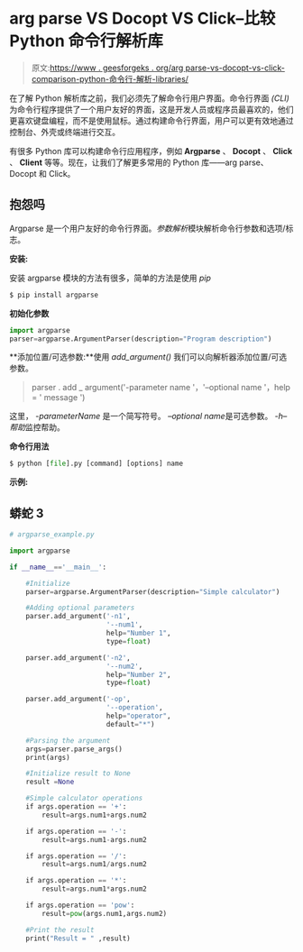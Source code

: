 # arg parse VS Docopt VS Click–比较 Python 命令行解析库

> 原文:[https://www . geesforgeks . org/arg parse-vs-docopt-vs-click-comparison-python-命令行-解析-libraries/](https://www.geeksforgeeks.org/argparse-vs-docopt-vs-click-comparing-python-command-line-parsing-libraries/)

在了解 Python 解析库之前，我们必须先了解命令行用户界面。命令行界面 *(CLI)* 为命令行程序提供了一个用户友好的界面，这是开发人员或程序员最喜欢的，他们更喜欢键盘编程，而不是使用鼠标。通过构建命令行界面，用户可以更有效地通过控制台、外壳或终端进行交互。

有很多 Python 库可以构建命令行应用程序，例如 **Argparse** 、 **Docopt** 、 **Click** 、 **Client** 等等。现在，让我们了解更多常用的 Python 库——arg parse、Docopt 和 Click。

## 抱怨吗

Argparse 是一个用户友好的命令行界面。*参数解析*模块解析命令行参数和选项/标志。

**安装:**

安装 argparse 模块的方法有很多，简单的方法是使用 *pip*

```py
$ pip install argparse
```

**初始化参数**

```py
import argparse
parser=argparse.ArgumentParser(description="Program description")
```

**添加位置/可选参数:**使用 *add_argument()* 我们可以向解析器添加位置/可选参数。

> parser . add _ argument('-parameter name '，'–optional name '，help = ' message ')

这里， *-parameterName* 是一个简写符号。
*–optional name*是可选参数。
*-h–帮助*监控帮助。

**命令行用法**

```py
$ python [file].py [command] [options] name
```

**示例:**

## 蟒蛇 3

```py
# argparse_example.py

import argparse

if __name__=='__main__':

    #Initialize
    parser=argparse.ArgumentParser(description="Simple calculator")

    #Adding optional parameters
    parser.add_argument('-n1',
                        '--num1',
                        help="Number 1",
                        type=float)

    parser.add_argument('-n2',
                        '--num2',
                        help="Number 2",
                        type=float)

    parser.add_argument('-op',
                        '--operation',
                        help="operator",
                        default="*")

    #Parsing the argument
    args=parser.parse_args()
    print(args)

    #Initialize result to None
    result =None

    #Simple calculator operations
    if args.operation == '+':
        result=args.num1+args.num2

    if args.operation == '-':
        result=args.num1-args.num2

    if args.operation == '/':
        result=args.num1/args.num2

    if args.operation == '*':
        result=args.num1*args.num2

    if args.operation == 'pow':
        result=pow(args.num1,args.num2)

    #Print the result  
    print("Result = " ,result)
```